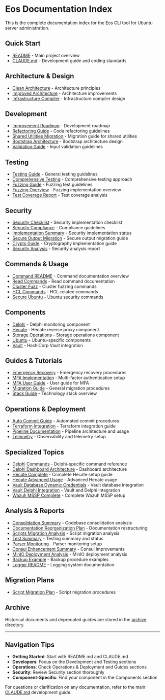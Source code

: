 # Eos Documentation Index

This is the complete documentation index for the Eos CLI tool for Ubuntu server administration.

## Quick Start
- [README](README.md) - Main project overview
- [CLAUDE.md](../CLAUDE.md) - Development guide and coding standards

## Architecture & Design
- [Clean Architecture](architecture/CLEAN_ARCHITECTURE.md) - Architecture principles
- [Improved Architecture](improved_architecture.md) - Architecture improvements
- [Infrastructure Compiler](components/EOS_INFRASTRUCTURE_COMPILER.md) - Infrastructure compiler design

## Development
- [Improvement Roadmap](development/IMPROVEMENT_ROADMAP.md) - Development roadmap
- [Refactoring Guide](development/REFACTORING_GUIDE.md) - Code refactoring guidelines
- [Shared Utilities Migration](development/SHARED_UTILITIES_MIGRATION.md) - Migration guide for shared utilities
- [Bootstrap Architecture](development/BOOTSTRAP_ARCHITECTURE.md) - Bootstrap architecture design
- [Validation Guide](development/VALIDATION_GUIDE.md) - Input validation guidelines

## Testing
- [Testing Guide](testing/TESTING_GUIDE.md) - General testing guidelines
- [Comprehensive Testing](testing/COMPREHENSIVE_TESTING.md) - Comprehensive testing approach
- [Fuzzing Guide](testing/FUZZING_GUIDE.md) - Fuzzing test guidelines
- [Fuzzing Overview](testing/FUZZING_OVERVIEW.md) - Fuzzing implementation overview
- [Test Coverage Report](testing/TEST_COVERAGE_REPORT.md) - Test coverage analysis

## Security
- [Security Checklist](security/SECURITY_CHECKLIST.md) - Security implementation checklist
- [Security Compliance](security/SECURITY_COMPLIANCE.md) - Compliance guidelines
- [Implementation Summary](security/implementation-summary.md) - Security implementation status
- [Secure Output Migration](security/secure-output-migration.md) - Secure output migration guide
- [Crypto Guide](security/CRYPTO_GUIDE.md) - Cryptography implementation guide
- [Security Analysis](SECURITY_ANALYSIS.md) - Security analysis report

## Commands & Usage
- [Command README](commands/README.md) - Command documentation overview
- [Read Commands](commands/READ_COMMANDS.md) - Read command documentation
- [Cluster Fuzz](commands/clusterfuzz.md) - Cluster fuzzing commands
- [HCL Commands](commands/hcl.md) - HCL-related commands
- [Secure Ubuntu](commands/secure-ubuntu.md) - Ubuntu security commands

## Components
- [Delphi](components/DELPHI.md) - Delphi monitoring component
- [Hecate](components/HECATE.md) - Hecate reverse proxy component
- [Storage Operations](components/STORAGE_OPS.md) - Storage operations component
- [Ubuntu](components/UBUNTU.md) - Ubuntu-specific components
- [Vault](components/VAULT.md) - HashiCorp Vault integration

## Guides & Tutorials
- [Emergency Recovery](guides/emergency-recovery.md) - Emergency recovery procedures
- [MFA Implementation](guides/mfa-implementation.md) - Multi-factor authentication setup
- [MFA User Guide](guides/mfa-user-guide.md) - User guide for MFA
- [Migration Guide](user-guides/MIGRATION_GUIDE.md) - General migration procedures
- [Stack Guide](user-guides/STACK.md) - Technology stack overview

## Operations & Deployment
- [Auto Commit Guide](auto-commit-guide.md) - Automated commit procedures
- [Terraform Integration](README-terraform-integration.md) - Terraform integration guide
- [Pipeline Documentation](PIPELINE.md) - Pipeline architecture and usage
- [Telemetry](TELEMETRY.md) - Observability and telemetry setup

## Specialized Topics
- [Delphi Commands](DELPHI_COMMANDS.md) - Delphi-specific command reference
- [Delphi Dashboard Architecture](delphi-dashboard-architecture.md) - Dashboard architecture
- [Hecate Complete](hecate-complete.md) - Complete Hecate setup guide
- [Hecate Advanced Usage](hecate_advanced_usage.md) - Advanced Hecate usage
- [Vault Database Dynamic Credentials](vault-database-dynamic-credentials.md) - Vault database integration
- [Vault Delphi Integration](vault-delphi-integration.md) - Vault and Delphi integration
- [Wazuh MSSP Complete](wazuh-mssp-complete.md) - Complete Wazuh MSSP setup

## Analysis & Reports
- [Consolidation Summary](consolidation-summary.md) - Codebase consolidation analysis
- [Documentation Reorganization Plan](DOCUMENTATION_REORGANIZATION_PLAN.md) - Documentation restructuring
- [Scripts Migration Analysis](scripts_migration_analysis.md) - Script migration analysis
- [Test Summary](test_summary.md) - Testing summary and status
- [Parser Monitoring](PARSER_MONITORING.md) - Parser monitoring setup
- [Consul Enhancement Summary](CONSUL_ENHANCEMENT_SUMMARY.md) - Consul improvements
- [MinIO Deployment Analysis](MINIO_DEPLOYMENT_ANALYSIS.md) - MinIO deployment analysis
- [Backup Example](BACKUP_EXAMPLE.md) - Backup procedure examples
- [Logger README](LOGGER_README.md) - Logging system documentation

## Migration Plans
- [Script Migration Plan](migration/script-migration-plan.md) - Script migration procedures

## Archive
Historical documents and deprecated guides are stored in the [archive](archive/) directory.

---

## Navigation Tips

- **Getting Started**: Start with README.md and CLAUDE.md
- **Developers**: Focus on the Development and Testing sections
- **Operations**: Check Operations & Deployment and Guides sections
- **Security**: Review Security section thoroughly
- **Component-Specific**: Find your component in the Components section

For questions or clarification on any documentation, refer to the main [CLAUDE.md](../CLAUDE.md) development guide.